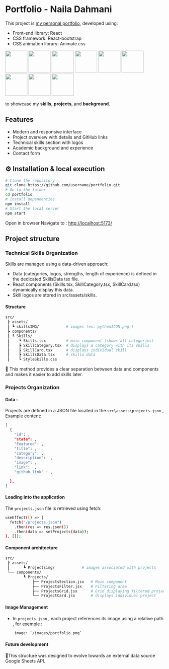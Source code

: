 # Portfolio - Naila Dahmani

This project is [my personal portfolio](https://mon-site.com), developed using:
- Front-end library: React
- CSS framework: React-bootstrap
- CSS animation library: Animate.css <br>

<p >
  <!-- React -->
<img src="https://cdn.jsdelivr.net/gh/devicons/devicon/icons/react/react-original.svg" width="70"/>

<!-- JSX -->
<img src="https://img.icons8.com/color/96/000000/jsx.png" width="70"/>

<!-- TypeScript -->
<img src="https://cdn.jsdelivr.net/gh/devicons/devicon/icons/typescript/typescript-original.svg" width="70"/>

<!-- Bootstrap -->
<img src="https://cdn.jsdelivr.net/gh/devicons/devicon/icons/bootstrap/bootstrap-original.svg" width="70"/>

<!-- HTML -->
<img src="https://cdn.jsdelivr.net/gh/devicons/devicon/icons/html5/html5-original.svg" width="70"/>

<!-- CSS -->
<img src="https://cdn.jsdelivr.net/gh/devicons/devicon/icons/css3/css3-original.svg" width="70"/>

<!-- JavaScript -->
<img src="https://cdn.jsdelivr.net/gh/devicons/devicon/icons/javascript/javascript-original.svg" width="70"/>

<!-- Node.js -->
<img src="https://cdn.jsdelivr.net/gh/devicons/devicon/icons/nodejs/nodejs-original.svg" width="70"/>

<!-- npm -->
<img src="https://cdn.jsdelivr.net/gh/devicons/devicon/icons/npm/npm-original-wordmark.svg" width="70"/>

  
</p>


to showcase my **skills**, **projects**, and **background**.

## Features

- Modern and responsive interface
- Project overview with details and GitHub links
- Technical skills section with logos
- Academic background and experience
- Contact form

## ⚙️ Installation & local execution
```bash
# Clone the repository
git clone https://github.com/username/portfolio.git
# Go to the folder
cd portfolio
# Install dependencies
npm install
# Start the local server
npm start
```
Open in browser Navigate to : [http://localhost:5173/](http://localhost:5173/)
## Project structure 

### Technical Skills Organization

Skills are managed using a data-driven approach:
- Data (categories, logos, strengths, length of experience) is defined in the dedicated SkillsData tsx file.
- React components (Skills.tsx, SkillCategory.tsx, SkillCard.tsx) dynamically display this data.
- Skill logos are stored in src/assets/skills.

#### Structure  
```bash
src/
 ┣ assets/
 ┃ ┗ skillsIMG/            # images (ex: pythonICON.png )
 ┣ components/
 ┃ ┗ Skills/ 
 ┃    ┗ Skills.tsx         # main component (shows all categories)
 ┃    ┣ SkillCategory.tsx  # displays a category with its skills
 ┃    ┣ SkillCard.tsx      # displays individual skill
 ┃    ┣ SkillsData.tsx     # skills data
 ┃    ┗ StyleSkills.css    
```
🔹 This method provides a clear separation between data and components and makes it easier to add skills later.

### Projects Organization
#### Data  :
Projects are defined in a JSON file located in the `src\assets\projects.json` , Example content:
```bash
[
  {
    "id": , 
    "state": , 
    "Featured": ,
    "title": ,
    "category": ,
    "description":  ,
    "image": ,
    "link":  ,
    "github_link" : , 

  },
]
```
#### Loading into the application
The `projects.json` file is retrieved using fetch:
```bash
useEffect(() => {
  fetch("/projects.json")
    .then(res => res.json())
    .then(data => setProjects(data));
}, []);
```
#### Component architecture
```bash
src/
 ┣ assets/
 ┃      ┗ Projectsimg/            # images associated with projects
 └── components/
        ┗ Projects/
            ├── ProjectsSection.jsx   # Main component 
            ├── ProjectsFilter.jsx    # Filtering area
            ├── ProjectsGrid.jsx      # Grid displaying filtered projects
            └── ProjectCard.jsx       # displays individual project
```
#### Image Management 
- In `projects.json` , each project references its image using a relative path , for exemple :
```bash
    image: `/images/portfolio.png`
```
#### Future development
🔹This structure was designed to evolve towards an external data source Google Sheets API.

